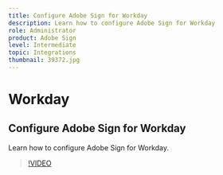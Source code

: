 ```yaml
---
title: Configure Adobe Sign for Workday
description: Learn how to configure Adobe Sign for Workday
role: Administrator
product: Adobe Sign
level: Intermediate
topic: Integrations
thumbnail: 39372.jpg
---
```


# Workday

## Configure Adobe Sign for Workday

Learn how to configure Adobe Sign for Workday.

>[!VIDEO](https://video.tv.adobe.com/v/39372?hidetitle=true)